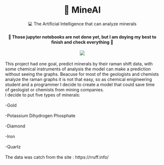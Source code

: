 <h1 align="center">
    <a>💎 MineAI</a>
</h1>
<p align="center">💻 The Artificial Intelligence that can analyze minerals </p>

<h4 align="center"> 
	🚧  Those jupyter notebooks are not done yet, but I am doying my best to finish and check everything  🚧
	
</h4>
<h4 align="center"><img src="http://ForTheBadge.com/images/badges/made-with-python.svg"/> </h4>
<p>
This project had one goal, predict minerals by their raman shift data, with some chemical instruments of analysis the model can make a prediction without seeing
the graphs. Beacuse for most of the geologists and chemists analyze the raman graphs it is not that easy, so as chemical enigineering student and a programmer I decide to create a model that could save time of geologist or chemists from mining companies. 
	<br>
	I decide to put five types of minerals:
	<br>
	<br>
	-Gold
	<br>
	<br>
	-Potassium Dihydrogen Phosphate
	<br>
	<br>
	-Diamond
	<br>
	<br>
	-Iron
	<br>
	<br>
	-Quartz
	<br>
	<br>
The data was catch from the site : https://rruff.info/

</p>



